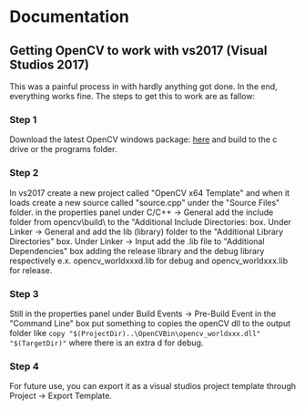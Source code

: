 # Documentation

## Getting OpenCV to work with vs2017 (Visual Studios 2017)
This was a painful process in with hardly anything got done. In the end, everything works fine. The steps to get this to work are as fallow:

### Step 1
Download the latest OpenCV windows package: [here](http://opencv.org/releases.html) and build to the c drive or the programs folder.

### Step 2
In vs2017 create a new project called "OpenCV x64 Template" and when it loads create a new source called "source.cpp" under the "Source Files" folder. in the properties panel under C/C++ -> General add the include folder from opencv\build\ to the "Additional Include Directories: box.
Under Linker -> General and add the lib (library) folder to the "Additional Library Directories" box.
Under Linker -> Input add the .lib file to "Additional Dependencies" box adding the release library and the debug library respectively e.x. opencv_worldxxxd.lib for debug and opencv_worldxxx.lib for release.

### Step 3
Still in the properties panel under Build Events -> Pre-Build Event in the "Command Line" box put something to copies the openCV dll to the output folder like ```copy "$(ProjectDir)..\OpenCVBin\opencv_worldxxx.dll" "$(TargetDir)"``` where there is an extra d for debug.

### Step 4
For future use, you can export it as a visual studios project template through Project -> Export Template.

